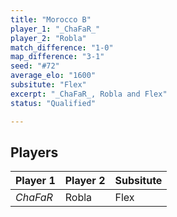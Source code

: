 ```yaml
---
title: "Morocco B"
player_1: "_ChaFaR_"
player_2: "Robla"
match_difference: "1-0"
map_difference: "3-1"
seed: "#72"
average_elo: "1600"
subsitute: "Flex"
excerpt: "_ChaFaR_, Robla and Flex"
status: "Qualified"

---
```

## Players

| Player 1 | Player 2 | Subsitute |
| -- | -- | -- |
| _ChaFaR_ | Robla | Flex |
